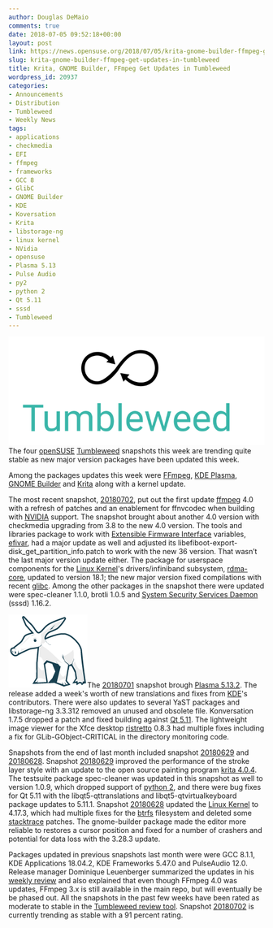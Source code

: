 ```yaml
---
author: Douglas DeMaio
comments: true
date: 2018-07-05 09:52:18+00:00
layout: post
link: https://news.opensuse.org/2018/07/05/krita-gnome-builder-ffmpeg-get-updates-in-tumbleweed/
slug: krita-gnome-builder-ffmpeg-get-updates-in-tumbleweed
title: Krita, GNOME Builder, FFmpeg Get Updates in Tumbleweed
wordpress_id: 20937
categories:
- Announcements
- Distribution
- Tumbleweed
- Weekly News
tags:
- applications
- checkmedia
- EFI
- ffmpeg
- frameworks
- GCC 8
- GlibC
- GNOME Builder
- KDE
- Koversation
- Krita
- libstorage-ng
- linux kernel
- NVidia
- opensuse
- Plasma 5.13
- Pulse Audio
- py2
- python 2
- Qt 5.11
- sssd
- Tumbleweed
---
```


![](/wp-content/uploads/2016/05/Tumbleweed-black-green.png)The four [openSUSE](https://www.opensuse.org/) [Tumbleweed](https://en.opensuse.org/Portal:Tumbleweed) snapshots this week are trending quite stable as new major version packages have been updated this week.

Among the packages updates this week were [FFmpeg](https://www.ffmpeg.org/), [KDE Plasma](https://www.kde.org/plasma-desktop), [GNOME Builder](https://wiki.gnome.org/Apps/Builder) and [Krita](https://krita.org/en/) along with a kernel update.

The most recent snapshot, [20180702](https://lists.opensuse.org/opensuse-factory/2018-07/msg00039.html), put out the first update [ffmpeg](https://www.ffmpeg.org/) 4.0 with a refresh of patches and an enablement for ffnvcodec when building with [NVIDIA](//www.nvidia.com) support. The snapshot brought about another 4.0 version with checkmedia upgrading from 3.8 to the new 4.0 version. The tools and libraries package to work with [Extensible Firmware Interface](https://en.wikipedia.org/wiki/Unified_Extensible_Firmware_Interface) variables, [efivar](https://github.com/rhboot/efivar), had a major update as well and adjusted its libefiboot-export-disk_get_partition_info.patch to work with the new 36 version. That wasn’t the last major version update either. The package for userspace components for the [Linux Kernel](https://www.kernel.org/)'s drivers/infiniband subsystem, [rdma-core](https://github.com/linux-rdma/rdma-core), updated to version 18.1; the new major version fixed compilations with recent [glibc](https://www.gnu.org/s/libc/). Among the other packages in the snapshot there were updated were spec-cleaner 1.1.0, brotli 1.0.5 and [System Security Services Daemon](https://en.wikipedia.org/wiki/System_Security_Services_Daemon) (sssd) 1.16.2.

![](/wp-content/uploads/2018/01/yast-logo.png)The [20180701](https://lists.opensuse.org/opensuse-factory/2018-07/msg00022.html) snapshot brough [Plasma 5.13.2](https://www.kde.org/announcements/plasma-5.13.2.php). The release added a week's worth of new translations and fixes from [KDE](https://www.kde.org/)'s contributors. There were also updates to several YaST packages and libstorage-ng 3.3.312 removed an unused and obsolete file. Konversation 1.7.5 dropped a patch and fixed building against [Qt 5.11](//blog.qt.io/blog/2018/05/22/qt-5-11-released/). The lightweight image viewer for the Xfce desktop [ristretto](//www.linuxfromscratch.org/blfs/view/svn/xfce/ristretto.html) 0.8.3 had multiple fixes including a fix for GLib-GObject-CRITICAL in the directory monitoring code.

Snapshots from the end of last month included snapshot [20180629](https://lists.opensuse.org/opensuse-factory/2018-07/msg00008.html) and [20180628](https://lists.opensuse.org/opensuse-factory/2018-06/msg00367.html). Snapshot [20180629](https://lists.opensuse.org/opensuse-factory/2018-07/msg00008.html) improved the performance of the stroke layer style with an update to the open source painting program [krita 4.0.4](https://krita.org/en/item/krita-4-0-4-released/). The testsuite package spec-cleaner was updated in this snapshot as well to version 1.0.9, which dropped support of [python 2](https://www.python.org), and there were bug fixes for Qt 5.11 with the libqt5-qttranslations and libqt5-qtvirtualkeyboard package updates to 5.11.1. Snapshot [20180628](https://lists.opensuse.org/opensuse-factory/2018-06/msg00367.html) updated the [Linux Kernel](https://www.kernel.org/) to 4.17.3, which had multiple fixes for the [btrfs](https://en.wikipedia.org/wiki/Btrfs) filesystem and deleted some [stacktrace](https://en.wikipedia.org/wiki/Stack_trace) patches. The gnome-builder package made the editor more reliable to restores a cursor position and fixed for a number of crashers and potential for data loss with the 3.28.3 update.

Packages updated in previous snapshots last month were were GCC 8.1.1, KDE Applications 18.04.2, KDE Frameworks 5.47.0 and PulseAudio 12.0. Release manager Dominique Leuenberger summarized the updates in his [weekly review](https://lists.opensuse.org/opensuse-factory/2018-06/msg00353.html) and also explained that even though FFmpeg 4.0 was updates, FFmpeg 3.x is still available in the main repo, but will eventually be be phased out. All the snapshots in the past few weeks have been rated as moderate to stable in the [Tumbleweed review tool](//review.tumbleweed.boombatower.com/). Snapshot [20180702](https://lists.opensuse.org/opensuse-factory/2018-07/msg00039.html) is currently trending as stable with a 91 percent rating.
